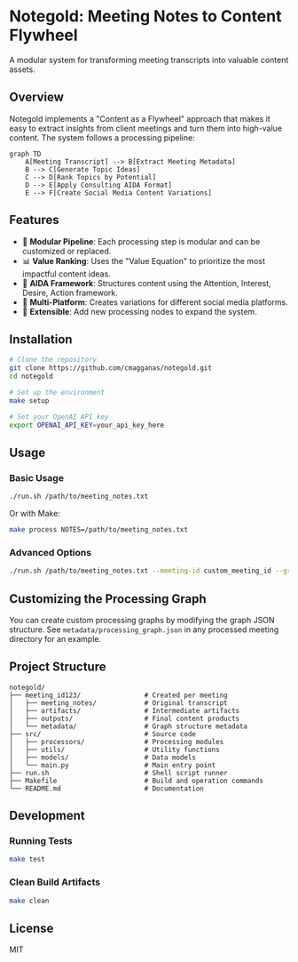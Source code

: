 # Notegold: Meeting Notes to Content Flywheel

A modular system for transforming meeting transcripts into valuable content assets.

## Overview

Notegold implements a "Content as a Flywheel" approach that makes it easy to extract insights from client meetings and turn them into high-value content. The system follows a processing pipeline:

```mermaid
graph TD
    A[Meeting Transcript] --> B[Extract Meeting Metadata]
    B --> C[Generate Topic Ideas]
    C --> D[Rank Topics by Potential]
    D --> E[Apply Consulting AIDA Format]
    E --> F[Create Social Media Content Variations]
```

## Features

- 🔄 **Modular Pipeline**: Each processing step is modular and can be customized or replaced.
- 📊 **Value Ranking**: Uses the "Value Equation" to prioritize the most impactful content ideas.
- 🎯 **AIDA Framework**: Structures content using the Attention, Interest, Desire, Action framework.
- 📱 **Multi-Platform**: Creates variations for different social media platforms.
- 📝 **Extensible**: Add new processing nodes to expand the system.

## Installation

```bash
# Clone the repository
git clone https://github.com/cmagganas/notegold.git
cd notegold

# Set up the environment
make setup

# Set your OpenAI API key
export OPENAI_API_KEY=your_api_key_here
```

## Usage

### Basic Usage

```bash
./run.sh /path/to/meeting_notes.txt
```

Or with Make:

```bash
make process NOTES=/path/to/meeting_notes.txt
```

### Advanced Options

```bash
./run.sh /path/to/meeting_notes.txt --meeting-id custom_meeting_id --graph /path/to/custom_graph.json
```

## Customizing the Processing Graph

You can create custom processing graphs by modifying the graph JSON structure. See `metadata/processing_graph.json` in any processed meeting directory for an example.

## Project Structure

```
notegold/
├── meeting_id123/                # Created per meeting
│   ├── meeting_notes/            # Original transcript
│   ├── artifacts/                # Intermediate artifacts
│   ├── outputs/                  # Final content products
│   └── metadata/                 # Graph structure metadata
├── src/                          # Source code
│   ├── processors/               # Processing modules
│   ├── utils/                    # Utility functions
│   ├── models/                   # Data models
│   └── main.py                   # Main entry point
├── run.sh                        # Shell script runner
├── Makefile                      # Build and operation commands
└── README.md                     # Documentation
```

## Development

### Running Tests

```bash
make test
```

### Clean Build Artifacts

```bash
make clean
```

## License

MIT 